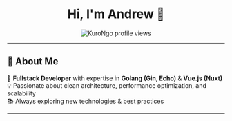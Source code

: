 <h1 align="center">Hi, I'm Andrew 👋</h1>

<p align="center">
  <img src="https://komarev.com/ghpvc/?username=KuroNgo&label=Profile%20views&color=0e75b6&style=flat" alt="KuroNgo profile views" />
</p>

---

## 🚀 About Me  
🔹 **Fullstack Developer** with expertise in **Golang (Gin, Echo)** & **Vue.js (Nuxt)**  
💡 Passionate about clean architecture, performance optimization, and scalability  
📚 Always exploring new technologies & best practices  

---
